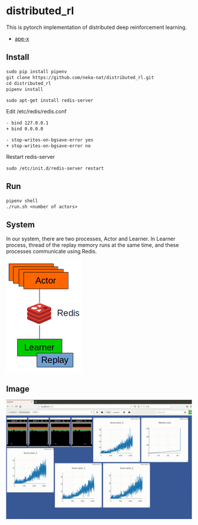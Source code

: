 # distributed_rl

This is pytorch implementation of distributed deep reinforcement learning.

* [ape-x](https://arxiv.org/abs/1803.00933)

## Install

```
sudo pip install pipenv
git clone https://github.com/neka-nat/distributed_rl.git
cd distributed_rl
pipenv install
```

```
sudo apt-get install redis-server
```

Edit /etc/redis/redis.conf

```
- bind 127.0.0.1
+ bind 0.0.0.0
```

```
- stop-writes-on-bgsave-error yes
+ stop-writes-on-bgsave-error no
```

Restart redis-server

```
sudo /etc/init.d/redis-server restart
```

## Run

```
pipenv shell
./run.sh <number of actors>
```

## System
In our system, there are two processes, Actor and Learner.
In Learner process, thread of the replay memory runs at the same time,
and these processes communicate using Redis.

![system](images/system.png)

## Image

![image](images/image.gif)